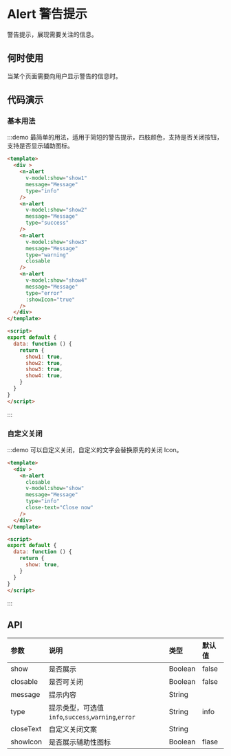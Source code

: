 
# Alert 警告提示

警告提示，展现需要关注的信息。

## 何时使用

当某个页面需要向用户显示警告的信息时。
 
## 代码演示
### 基本用法
:::demo 最简单的用法，适用于简短的警告提示，四肢颜色，支持是否关闭按钮，支持是否显示辅助图标。
```html
<template>
  <div >
    <n-alert
      v-model:show="show1"
      message="Message"
      type="info"
    />
    <n-alert
      v-model:show="show2"
      message="Message"
      type="success"
    />
    <n-alert
      v-model:show="show3"
      message="Message"
      type="warning"
      closable
    />
    <n-alert
      v-model:show="show4"
      message="Message"
      type="error"
      :showIcon="true"
    />
  </div>
</template>

<script>
export default {
  data: function () {
    return {
      show1: true,
      show2: true,
      show3: true,
      show4: true,
    }
  }
}
</script>

```
:::

### 自定义关闭
:::demo 可以自定义关闭，自定义的文字会替换原先的关闭 Icon。
```html
<template>
  <div >
    <n-alert
      closable
      v-model:show="show"
      message="Message"
      type="info"
      close-text="Close now"
    />
  </div>
</template>

<script>
export default {
  data: function () {
    return {
      show: true,
    }
  }
}
</script>

```
:::

## API

| 参数 | 说明 | 类型 | 默认值 |
| :--- | :--- | :--- | :--- |
| show | 是否展示 | Boolean | false |
| closable | 是否可关闭 | Boolean | false |
| message | 提示内容 | String |  |
| type    | 提示类型，可选值`info`,`success`,`warning`,`error` | String | info |
| closeText | 自定义关闭文案 | String |  |
| showIcon | 是否展示辅助性图标 | Boolean | flase |

